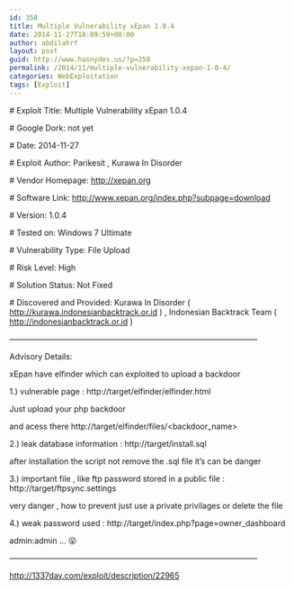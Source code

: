 ```yaml
---
id: 358
title: Multiple Vulnerability xEpan 1.0.4
date: 2014-11-27T18:09:59+00:00
author: abdilahrf
layout: post
guid: http://www.hasnydes.us/?p=358
permalink: /2014/11/multiple-vulnerability-xepan-1-0-4/
categories: WebExploitation
tags: [Exploit]
---
```

\# Exploit Title: Multiple Vulnerability xEpan 1.0.4
  
\# Google Dork: not yet
  
\# Date: 2014-11-27
  
\# Exploit Author: Parikesit , Kurawa In Disorder
  
\# Vendor Homepage: http://xepan.org
  
\# Software Link: http://www.xepan.org/index.php?subpage=download
  
\# Version: 1.0.4
  
\# Tested on: Windows 7 Ultimate
  
\# Vulnerability Type: File Upload
  
\# Risk Level: High
  
\# Solution Status: Not Fixed
  
\# Discovered and Provided: Kurawa In Disorder ( http://kurawa.indonesianbacktrack.or.id ) , Indonesian Backtrack Team ( http://indonesianbacktrack.or.id )

&#8212;&#8212;&#8212;&#8212;&#8212;&#8212;&#8212;&#8212;&#8212;&#8212;&#8212;&#8212;&#8212;&#8212;&#8212;&#8212;&#8212;&#8212;&#8212;&#8212;&#8212;&#8212;&#8212;&#8212;&#8212;&#8212;&#8212;&#8212;&#8212;&#8212;&#8212;&#8211;

Advisory Details:

xEpan have elfinder which can exploited to upload a backdoor

1.) vulnerable page : http://target/elfinder/elfinder.html
  
Just upload your php backdoor
  
and acess there http://target/elfinder/files/<backdoor_name>

2.) leak database information : http://target/install.sql
  
after installation the script not remove the .sql file it&#8217;s can be danger

3.) important file , like ftp password stored in a public file : http://target/ftpsync.settings
  
very danger , how to prevent just use a private privilages or delete the file

4.) weak password used : http://target/index.php?page=owner_dashboard
  
admin:admin &#8230; 😮

&#8212;&#8212;&#8212;&#8212;&#8212;&#8212;&#8212;&#8212;&#8212;&#8212;&#8212;&#8212;&#8212;&#8212;&#8212;&#8212;&#8212;&#8212;&#8212;&#8212;&#8212;&#8212;&#8212;&#8212;&#8212;&#8212;&#8212;&#8212;&#8212;&#8212;&#8212;&#8211;

http://1337day.com/exploit/description/22965